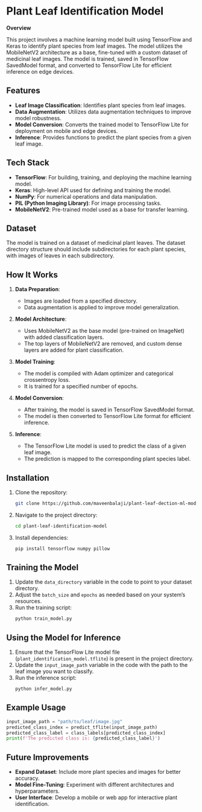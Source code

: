 # Plant Leaf Identification Model

**Overview**

This project involves a machine learning model built using TensorFlow and Keras to identify plant species from leaf images. The model utilizes the MobileNetV2 architecture as a base, fine-tuned with a custom dataset of medicinal leaf images. The model is trained, saved in TensorFlow SavedModel format, and converted to TensorFlow Lite for efficient inference on edge devices.

## Features

- **Leaf Image Classification**: Identifies plant species from leaf images.
- **Data Augmentation**: Utilizes data augmentation techniques to improve model robustness.
- **Model Conversion**: Converts the trained model to TensorFlow Lite for deployment on mobile and edge devices.
- **Inference**: Provides functions to predict the plant species from a given leaf image.

## Tech Stack

- **TensorFlow**: For building, training, and deploying the machine learning model.
- **Keras**: High-level API used for defining and training the model.
- **NumPy**: For numerical operations and data manipulation.
- **PIL (Python Imaging Library)**: For image processing tasks.
- **MobileNetV2**: Pre-trained model used as a base for transfer learning.

## Dataset

The model is trained on a dataset of medicinal plant leaves. The dataset directory structure should include subdirectories for each plant species, with images of leaves in each subdirectory.

## How It Works

1. **Data Preparation**:
   - Images are loaded from a specified directory.
   - Data augmentation is applied to improve model generalization.

2. **Model Architecture**:
   - Uses MobileNetV2 as the base model (pre-trained on ImageNet) with added classification layers.
   - The top layers of MobileNetV2 are removed, and custom dense layers are added for plant classification.

3. **Model Training**:
   - The model is compiled with Adam optimizer and categorical crossentropy loss.
   - It is trained for a specified number of epochs.

4. **Model Conversion**:
   - After training, the model is saved in TensorFlow SavedModel format.
   - The model is then converted to TensorFlow Lite format for efficient inference.

5. **Inference**:
   - The TensorFlow Lite model is used to predict the class of a given leaf image.
   - The prediction is mapped to the corresponding plant species label.

## Installation

1. Clone the repository:
   ```bash
   git clone https://github.com/maveenbalaji/plant-leaf-dection-ml-model.git
   ```

2. Navigate to the project directory:
   ```bash
   cd plant-leaf-identification-model
   ```

3. Install dependencies:
   ```bash
   pip install tensorflow numpy pillow
   ```

## Training the Model

1. Update the `data_directory` variable in the code to point to your dataset directory.
2. Adjust the `batch_size` and `epochs` as needed based on your system’s resources.
3. Run the training script:
   ```bash
   python train_model.py
   ```

## Using the Model for Inference

1. Ensure that the TensorFlow Lite model file (`plant_identification_model.tflite`) is present in the project directory.
2. Update the `input_image_path` variable in the code with the path to the leaf image you want to classify.
3. Run the inference script:
   ```bash
   python infer_model.py
   ```

## Example Usage

```python
input_image_path = "path/to/leaf/image.jpg"
predicted_class_index = predict_tflite(input_image_path)
predicted_class_label = class_labels[predicted_class_index]
print(f'The predicted class is: {predicted_class_label}')
```

## Future Improvements

- **Expand Dataset**: Include more plant species and images for better accuracy.
- **Model Fine-Tuning**: Experiment with different architectures and hyperparameters.
- **User Interface**: Develop a mobile or web app for interactive plant identification.


